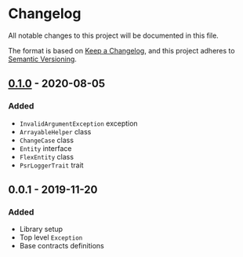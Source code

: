 # Changelog
All notable changes to this project will be documented in this file.

The format is based on [Keep a Changelog](https://keepachangelog.com/en/1.0.0/),
and this project adheres to [Semantic Versioning](https://semver.org/spec/v2.0.0.html).
 
## [0.1.0] - 2020-08-05
### Added
- `InvalidArgumentException` exception
- `ArrayableHelper` class
- `ChangeCase` class
- `Entity` interface
- `FlexEntity` class
- `PsrLoggerTrait` trait

## 0.0.1 - 2019-11-20
### Added
- Library setup
- Top level `Exception`
- Base contracts definitions 

[Unreleased]: https://github.com/code-bushido/foundation/compare/0.1.0...master
[0.1.0]: https://github.com/code-bushido/foundation/compare/0.0.1...0.1.0
